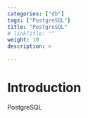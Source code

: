 ```yaml
---
categories: ["db"] 
tags: ["PostgreSQL"] 
title: "PostgreSQL"
# linkTitle: ""
weight: 10
description: >
  
---
```


# Introduction
PostgreSQL
